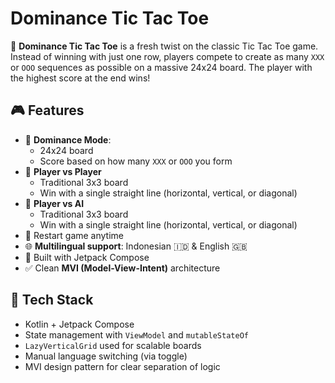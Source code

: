 # Dominance Tic Tac Toe

🧠 **Dominance Tic Tac Toe** is a fresh twist on the classic Tic Tac Toe game. Instead of winning with just one row, players compete to create as many `XXX` or `OOO` sequences as possible on a massive 24x24 board. The player with the highest score at the end wins!

## 🎮 Features

- 🔲 **Dominance Mode**:
  - 24x24 board
  - Score based on how many `XXX` or `OOO` you form  
- 🤝 **Player vs Player**
  - Traditional 3x3 board
  - Win with a single straight line (horizontal, vertical, or diagonal)
- 🧠 **Player vs AI**
  - Traditional 3x3 board
  - Win with a single straight line (horizontal, vertical, or diagonal)
- 🔄 Restart game anytime
- 🌐 **Multilingual support**: Indonesian 🇮🇩 & English 🇬🇧
- 🎨 Built with Jetpack Compose
- ✅ Clean **MVI (Model-View-Intent)** architecture

## 🧱 Tech Stack

- Kotlin + Jetpack Compose
- State management with `ViewModel` and `mutableStateOf`
- `LazyVerticalGrid` used for scalable boards
- Manual language switching (via toggle)
- MVI design pattern for clear separation of logic

